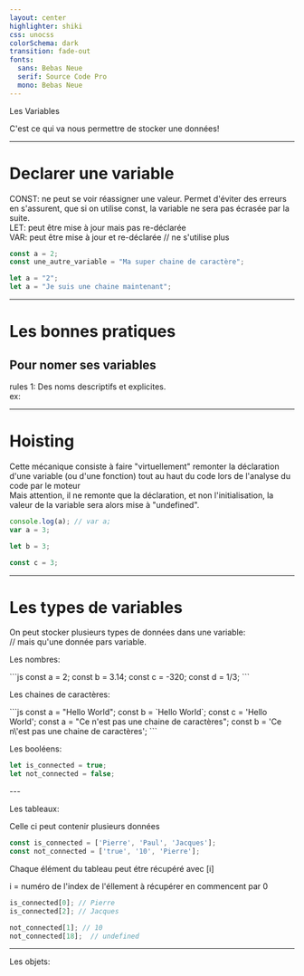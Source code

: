 ```yaml
---
layout: center
highlighter: shiki
css: unocss
colorSchema: dark
transition: fade-out
fonts:
  sans: Bebas Neue
  serif: Source Code Pro
  mono: Bebas Neue
---
```


<div v-click="1">
<p class="text-center text-title-color text-7xl">Les Variables</p>
</div>
<div v-click="2">
C'est ce qui va nous permettre de stocker une données!
</div>

---

<h1 class="text-title-color pb-8">Declarer une variable</h1>

<div v-click="1" class="pb-8">
<span class="text-span-primary text-2xl">CONST:</span> <span class="font-serif text-1xl"> ne peut se voir réassigner une valeur. Permet d'éviter des erreurs en s'assurent, que si on utilise </span> <span class="text-span-primary text-2xl"> const</span>, <span class="font-serif text-1xl">la variable ne sera pas écrasée par la suite.</span> 
</div>

<div v-click="2" class="pb-8">
<span class="text-span-primary text-2xl">LET:</span><span class="font-serif text-1xl"> peut être mise à jour mais pas re-déclarée</span>
</div>

<div v-click="3" class="pb-8">
<span v-mark="{at: 4, color: '#e11d48', type: 'strike-through'}" class="text-span-primary text-2xl">VAR:</span><span class="font-serif text-1xl"> peut être mise à jour et re-déclarée </span>
<span v-click="4" class=" text-gray-500 italic">// ne s'utilise plus </span>
</div> 

<div v-click="5">

```js
const a = 2;
const une_autre_variable = "Ma super chaine de caractère";

let a = "2";
let a = "Je suis une chaine maintenant";
```
</div>

---

<h1 class="text-title-color">Les bonnes pratiques</h1>
<h2 v-click="1" class="pb-5 text-center">Pour nomer ses variables </h2>

<div v-click="2">
<span class="text-span-primary text-2xl">rules 1: </span> <span class="font-serif text-sm"> Des noms descriptifs et explicites.</span>
<div class="font-serif text-span-accent">
ex: 
</div>
</div>


---

<h1 class="text-title-color pb-5">Hoisting</h1>
<div v-click="1" class="text-sm font-serif pb-5"> Cette mécanique consiste à faire "virtuellement" remonter la déclaration d'une variable (ou d'une fonction) tout au haut du code lors de l'analyse du code par le moteur</div>

<div v-click="2" class="quote size-w-160 font-serif"> Mais attention, il ne remonte que la déclaration, et non l'initialisation, la valeur de la variable sera alors mise à "undefined". </div>

<div v-click="3" pt-8>

```js {monaco-run}
console.log(a); // var a; 
var a = 3;

let b = 3;

const c = 3;
```

</div>

---

<div>
<h1 class="text-title-color">Les types de variables</h1>
</div>

<p v-click="1" class="quote size-w-150 font-serif pb-5">
On peut stocker plusieurs types de données dans une variable:
<br>
<span v-click="1" class=" text-gray-500 italic">// mais qu'une donnée pars variable. </span>
</p>

<div class="grid grid-cols-3 gap-4 text-center pt-8">
<div>
<div v-click="2">
<p class="text-span-primary"> Les nombres: </p>
</div>

<div v-click="3">
```js
const a = 2;
const b = 3.14;
const c = -320;
const d = 1/3;
```
</div>
</div>

<div>
<div v-click="4">
<p class="text-span-primary" > Les chaines de caractères: </p>
</div>

<div v-click="5">
```js
const a = "Hello World";
const b = `Hello World`;
const c = 'Hello World';
const a = "Ce n'est pas une chaine de caractères";
const b = 'Ce n\'est pas une chaine de caractères';
```
</div>
</div>

<div>
<div v-click="6">
<p class="text-span-primary" > Les booléens: </p>
</div>

<div v-click="7">

```js
let is_connected = true;
let not_connected = false;
```
</div>
</div>
</div>
---

<div>
<p class="text-span-primary" > Les tableaux: </p>
<p v-click="1" class="font-serif text-sm"> Celle ci peut contenir plusieurs données</p>
</div>

<div v-click="2">

```js
const is_connected = ['Pierre', 'Paul', 'Jacques'];
const not_connected = ['true', '10', 'Pierre'];
```

</div>

<div v-click="3">
<p class="font-serif text-sm">Chaque élément du tableau peut étre récupéré avec [i]</p>
<p class="font-serif text-sm"> i = numéro de l'index de l'éllement à récupérer en commencent par 0</p>
</div>

<div v-click="4">

```js
is_connected[0]; // Pierre
is_connected[2]; // Jacques

not_connected[1]; // 10
not_connected[18];  // undefined
```

</div>

---

<div>
<p class="text-#a3e635" > Les objets: </p>
</div>

